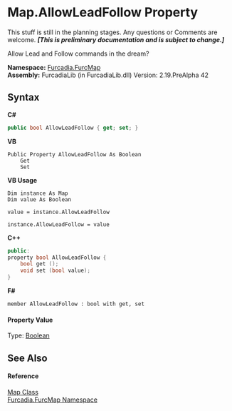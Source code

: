 # Map.AllowLeadFollow Property 
This stuff is still in the planning stages. Any questions or Comments are welcome. _**\[This is preliminary documentation and is subject to change.\]**_

Allow Lead and Follow commands in the dream?

**Namespace:**&nbsp;<a href="N_Furcadia_FurcMap">Furcadia.FurcMap</a><br />**Assembly:**&nbsp;FurcadiaLib (in FurcadiaLib.dll) Version: 2.19.PreAlpha 42

## Syntax

**C#**<br />
``` C#
public bool AllowLeadFollow { get; set; }
```

**VB**<br />
``` VB
Public Property AllowLeadFollow As Boolean
	Get
	Set
```

**VB Usage**<br />
``` VB Usage
Dim instance As Map
Dim value As Boolean

value = instance.AllowLeadFollow

instance.AllowLeadFollow = value
```

**C++**<br />
``` C++
public:
property bool AllowLeadFollow {
	bool get ();
	void set (bool value);
}
```

**F#**<br />
``` F#
member AllowLeadFollow : bool with get, set

```


#### Property Value
Type: <a href="http://msdn2.microsoft.com/en-us/library/a28wyd50" target="_blank">Boolean</a>

## See Also


#### Reference
<a href="T_Furcadia_FurcMap_Map">Map Class</a><br /><a href="N_Furcadia_FurcMap">Furcadia.FurcMap Namespace</a><br />